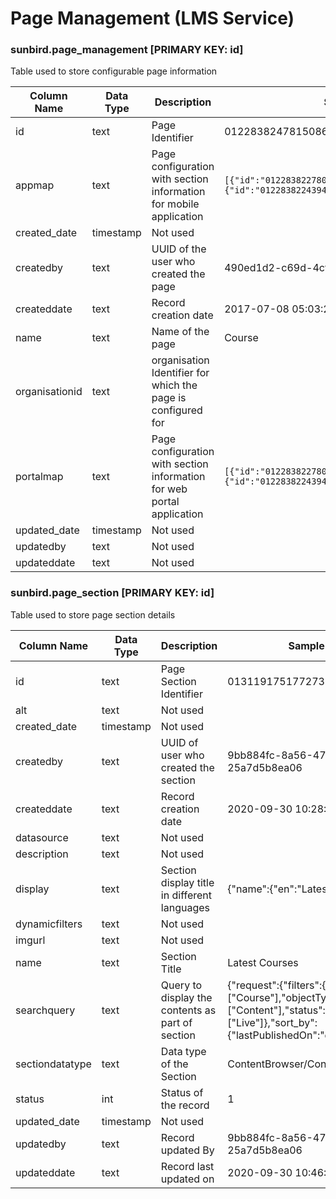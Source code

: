 # Page Management (LMS Service)

### sunbird.page\_management \[PRIMARY KEY: id]

Table used to store configurable page information

<table><thead><tr><th width="165.33333333333331">Column Name</th><th width="118">Data Type</th><th>Description</th><th>Sample Data</th></tr></thead><tbody><tr><td>id</td><td>text</td><td>Page Identifier</td><td>01228382478150860822</td></tr><tr><td>appmap</td><td>text</td><td>Page configuration with section information for mobile application</td><td><pre class="language-json"><code class="lang-json">[{"id":"01228382278062080019","index":1,"group":1},{"id":"01228382243946496017","index":1,"group":2}]
</code></pre></td></tr><tr><td>created_date</td><td>timestamp</td><td>Not used</td><td></td></tr><tr><td>createdby</td><td>text</td><td>UUID of the user who created the page</td><td>490ed1d2-c69d-4cf0-a50c-f37e658c128d</td></tr><tr><td>createddate</td><td>text</td><td>Record creation date</td><td>2017-07-08 05:03:29:679+0000</td></tr><tr><td>name</td><td>text</td><td>Name of the page</td><td>Course</td></tr><tr><td>organisationid</td><td>text</td><td>organisation Identifier for which the page is configured for</td><td></td></tr><tr><td>portalmap</td><td>text</td><td>Page configuration with section information for web portal application</td><td><pre class="language-json"><code class="lang-json">[{"id":"01228382278062080019","index":1,"group":1},{"id":"01228382243946496017","index":1,"group":2}]
</code></pre></td></tr><tr><td>updated_date</td><td>timestamp</td><td>Not used</td><td></td></tr><tr><td>updatedby</td><td>text</td><td>Not used</td><td></td></tr><tr><td>updateddate</td><td>text</td><td>Not used</td><td></td></tr></tbody></table>

### sunbird.page\_section \[PRIMARY KEY: id]

Table used to store page section details

<table><thead><tr><th width="171.33333333333331">Column Name</th><th width="118">Data Type</th><th>Description</th><th>Sample Data</th></tr></thead><tbody><tr><td>id</td><td>text</td><td>Page Section Identifier</td><td>0131191751772733441</td></tr><tr><td>alt</td><td>text</td><td>Not used</td><td></td></tr><tr><td>created_date</td><td>timestamp</td><td>Not used</td><td></td></tr><tr><td>createdby</td><td>text</td><td>UUID of user who created the section</td><td>9bb884fc-8a56-4727-9522-25a7d5b8ea06</td></tr><tr><td>createddate</td><td>text</td><td>Record creation date</td><td>2020-09-30 10:28:07:042+0000</td></tr><tr><td>datasource</td><td>text</td><td>Not used</td><td></td></tr><tr><td>description</td><td>text</td><td>Not used</td><td></td></tr><tr><td>display</td><td>text</td><td>Section display title in different languages</td><td>{"name":{"en":"Latest Courses"}}</td></tr><tr><td>dynamicfilters</td><td>text</td><td>Not used</td><td></td></tr><tr><td>imgurl</td><td>text</td><td>Not used</td><td></td></tr><tr><td>name</td><td>text</td><td>Section Title</td><td>Latest Courses</td></tr><tr><td>searchquery</td><td>text</td><td>Query to display the contents as part of section</td><td>{"request":{"filters":{"contentType":["Course"],"objectType":["Content"],"status":["Live"]},"sort_by":{"lastPublishedOn":"desc"},"limit":10}}</td></tr><tr><td>sectiondatatype</td><td>text</td><td>Data type of the Section</td><td>ContentBrowser/Content</td></tr><tr><td>status</td><td>int</td><td>Status of the record</td><td>1</td></tr><tr><td>updated_date</td><td>timestamp</td><td>Not used</td><td></td></tr><tr><td>updatedby</td><td>text</td><td>Record updated By</td><td>9bb884fc-8a56-4727-9522-25a7d5b8ea06</td></tr><tr><td>updateddate</td><td>text</td><td>Record last updated on</td><td>2020-09-30 10:46:11:529+0000</td></tr></tbody></table>

